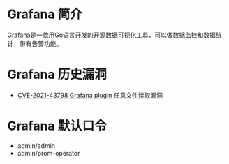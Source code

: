 # Grafana 简介
Grafana是一款用Go语言开发的开源数据可视化工具，可以做数据监控和数据统计，带有告警功能。

# Grafana 历史漏洞
- [CVE-2021-43798 Grafana plugin 任意文件读取漏洞](https://github.com/reidmu/sec-note/blob/main/%E6%BC%8F%E6%B4%9E%E7%A0%94%E7%A9%B6/Grafana/Grafana%20plugin%20%E4%BB%BB%E6%84%8F%E6%96%87%E4%BB%B6%E8%AF%BB%E5%8F%96%E6%BC%8F%E6%B4%9E%EF%BC%88CVE-2021-43798%EF%BC%89.md)

# Grafana 默认口令
- admin/admin
- admin/prom-operator
